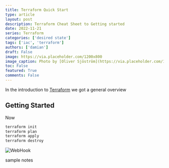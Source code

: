 ```yaml
---
title: Terraform Quick Start
type: article 
layout: post
description: Terraform Cheat Sheet to Getting started
date: 2022-11-21
series: Terraform
categories: ['desired state']
tags: ['iac', 'terraform']
authors: ['damian']
draft: False
image: https://via.placeholder.com/1200x800
image_caption: Photo by [Oliver Sjöström](https://via.placeholder.com/1200x800) on [Unsplash](https://via.placeholder.com/1200x800)
toc: False
featured: True
comments: False
---
```



In the introduction to [Terraform](posts/lang-terraform) we got a general overview

## Getting Started

Now 

```bash
terraform init
terraform plan
terraform apply
terraform destroy
```

![WebHook](lang-terraform-quickstart/s.topdesk.webhook.png)

sample notes